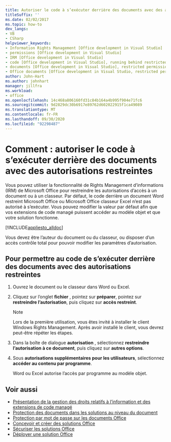 ```yaml
---
title: Autoriser le code à s’exécuter derrière des documents avec des autorisations restreintes
titleSuffix: ''
ms.date: 02/02/2017
ms.topic: how-to
dev_langs:
- VB
- CSharp
helpviewer_keywords:
- Information Rights Management [Office development in Visual Studio]
- permissions [Office development in Visual Studio]
- IRM [Office development in Visual Studio]
- code [Office development in Visual Studio], running behind restricted documents
- documents [Office development in Visual Studio], restricted permissions
- Office documents [Office development in Visual Studio, restricted permissions
author: John-Hart
ms.author: johnhart
manager: jillfra
ms.workload:
- office
ms.openlocfilehash: 14c468a806160fd31c84b164a4b995f904e71fc6
ms.sourcegitcommit: 9d2829dc30b6917e89762d602022915f1ca49089
ms.translationtype: MT
ms.contentlocale: fr-FR
ms.lasthandoff: 09/30/2020
ms.locfileid: "92298487"
---
```

# <a name="how-to-permit-code-to-run-behind-documents-with-restricted-permissions"></a>Comment : autoriser le code à s’exécuter derrière des documents avec des autorisations restreintes
  Vous pouvez utiliser la fonctionnalité de Rights Management d’informations (IRM) de Microsoft Office pour restreindre les autorisations d’accès à un document ou à un classeur. Par défaut, le code derrière un document Word restreint Microsoft Office ou Microsoft Office classeur Excel n’est pas autorisé à s’exécuter. Vous pouvez modifier la valeur par défaut afin que vos extensions de code managé puissent accéder au modèle objet et que votre solution fonctionne.

 [!INCLUDE[appliesto_alldoc](../vsto/includes/appliesto-alldoc-md.md)]

 Vous devez être l’auteur du document ou du classeur, ou disposer d’un accès contrôle total pour pouvoir modifier les paramètres d’autorisation.

## <a name="to-permit-code-to-run-behind-documents-with-restricted-permissions"></a>Pour permettre au code de s’exécuter derrière des documents avec des autorisations restreintes

1. Ouvrez le document ou le classeur dans Word ou Excel.

2. Cliquez sur l’onglet **fichier** , pointez sur **préparer**, pointez sur **restreindre l’autorisation**, puis cliquez sur **accès restreint**.

   > [!NOTE]
   > Lors de la première utilisation, vous êtes invité à installer le client Windows Rights Management. Après avoir installé le client, vous devrez peut-être répéter les étapes.

3. Dans la boîte de dialogue **autorisation** , sélectionnez **restreindre l’autorisation à ce document**, puis cliquez sur **autres options**.

4. Sous **autorisations supplémentaires pour les utilisateurs**, sélectionnez **accéder au contenu par programme**.

   Word ou Excel autorise l’accès par programme au modèle objet.

## <a name="see-also"></a>Voir aussi
- [Présentation de la gestion des droits relatifs à l’information et des extensions de code managé](../vsto/information-rights-management-and-managed-code-extensions-overview.md)
- [Protection des documents dans les solutions au niveau du document](../vsto/document-protection-in-document-level-solutions.md)
- [Protection par mot de passe sur les documents Office](../vsto/password-protection-on-office-documents.md)
- [Concevoir et créer des solutions Office](../vsto/designing-and-creating-office-solutions.md)
- [Sécuriser les solutions Office](../vsto/securing-office-solutions.md)
- [Déployer une solution Office](../vsto/deploying-an-office-solution.md)
